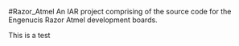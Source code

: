#Razor_Atmel
An IAR project comprising of the source code for the Engenucis Razor Atmel development boards.

This is a test